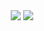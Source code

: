 <div align = "center">
 <img src="https://github-readme-stats.vercel.app/api?username=tlstkdgus&show_icons=true&theme=radical" />
 <img src="https://github-readme-stats.vercel.app/api/top-langs/?username=sanghyeon shin&layout=compact"/>
</div>
